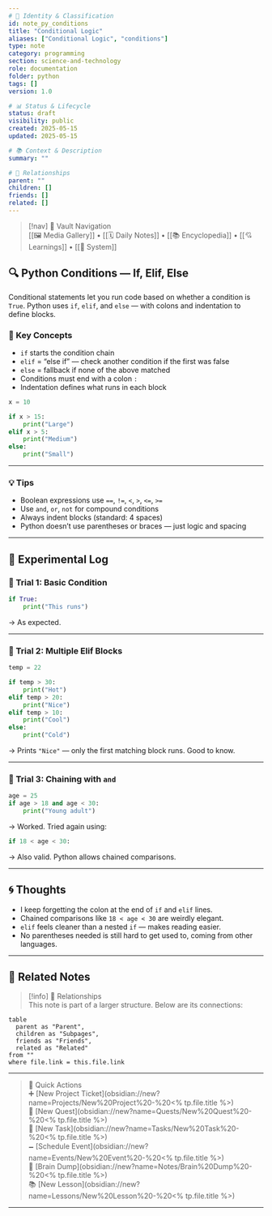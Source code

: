 ```yaml
---
# 📄 Identity & Classification
id: note_py_conditions
title: "Conditional Logic"
aliases: ["Conditional Logic", "conditions"]
type: note
category: programming
section: science-and-technology
role: documentation
folder: python
tags: []
version: 1.0

# 📊 Status & Lifecycle
status: draft
visibility: public
created: 2025-05-15
updated: 2025-05-15

# 📚 Context & Description
summary: ""

# 🧱 Relationships
parent: ""
children: []
friends: []
related: []
---
```



> [!nav] 🧱 Vault Navigation  
> [[🖼 Media Gallery]] • [[🗓 Daily Notes]] • [[📚 Encyclopedia]] • [[💘 Learnings]] • [[🧠 System]]

## 🔍 Python Conditions — If, Elif, Else

Conditional statements let you run code based on whether a condition is `True`. Python uses `if`, `elif`, and `else` — with colons and indentation to define blocks.

### 🧠 Key Concepts

- `if` starts the condition chain
- `elif` = “else if” — check another condition if the first was false
- `else` = fallback if none of the above matched
- Conditions must end with a colon `:`
- Indentation defines what runs in each block

```python
x = 10

if x > 15:
    print("Large")
elif x > 5:
    print("Medium")
else:
    print("Small")
```

---

### 💡 Tips

- Boolean expressions use `==`, `!=`, `<`, `>`, `<=`, `>=`
- Use `and`, `or`, `not` for compound conditions
- Always indent blocks (standard: 4 spaces)
- Python doesn’t use parentheses or braces — just logic and spacing

---

## 🧪 Experimental Log

### 🔸 Trial 1: Basic Condition

```python
if True:
    print("This runs")
```

→ As expected.

---

### 🔸 Trial 2: Multiple Elif Blocks

```python
temp = 22

if temp > 30:
    print("Hot")
elif temp > 20:
    print("Nice")
elif temp > 10:
    print("Cool")
else:
    print("Cold")
```

→ Prints `"Nice"` — only the first matching block runs. Good to know.

---

### 🔸 Trial 3: Chaining with `and`

```python
age = 25
if age > 18 and age < 30:
    print("Young adult")
```

→ Worked. Tried again using:

```python
if 18 < age < 30:
```

→ Also valid. Python allows chained comparisons.

---

## 🌀 Thoughts

- I keep forgetting the colon at the end of `if` and `elif` lines.
- Chained comparisons like `18 < age < 30` are weirdly elegant.
- `elif` feels cleaner than a nested `if` — makes reading easier.
- No parentheses needed is still hard to get used to, coming from other languages.

---

## 🔗 Related Notes

> [!info] 🧠 Relationships  
> This note is part of a larger structure. Below are its connections:

```dataview
table
  parent as "Parent",
  children as "Subpages",
  friends as "Friends",
  related as "Related"
from ""
where file.link = this.file.link
```

---

> 🌛 Quick Actions  
> ➕ [New Project Ticket](obsidian://new?name=Projects/New%20Project%20-%20<% tp.file.title %>)  
> 🌹 [New Quest](obsidian://new?name=Quests/New%20Quest%20-%20<% tp.file.title %>)  
> 🎯 [New Task](obsidian://new?name=Tasks/New%20Task%20-%20<% tp.file.title %>)  
> 🗕 [Schedule Event](obsidian://new?name=Events/New%20Event%20-%20<% tp.file.title %>)  
> 📝 [Brain Dump](obsidian://new?name=Notes/Brain%20Dump%20-%20<% tp.file.title %>)  
> 📚 [New Lesson](obsidian://new?name=Lessons/New%20Lesson%20-%20<% tp.file.title %>)

---
